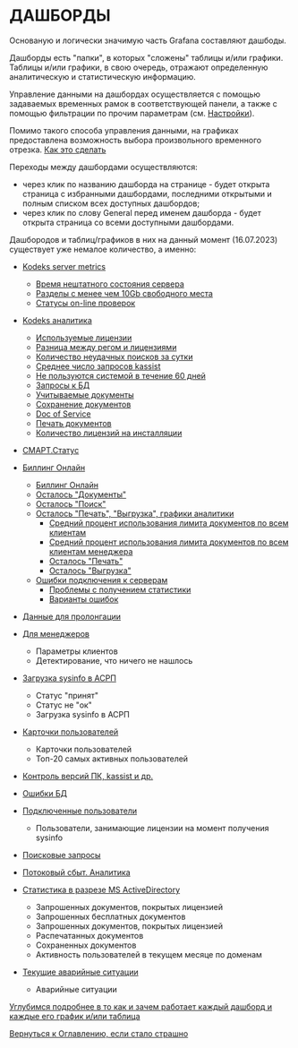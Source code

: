 # ДАШБОРДЫ

Основаную и логически значимую часть Grafana составляют дашбоды.

Дашборды есть "папки", в которых "сложены" таблицы и/или графики. 
Таблицы и/или графики, в свою очередь, отражают определенную аналитическую и статистическую информацию.

Управление данными на дашбордах осуществляется с помощью задаваемых временных рамок в соответствующей панели, а также с помощью фильтрации по прочим параметрам (см. [Настройки](060-grafana-visualization.md)).

Помимо такого способа управления данными, на графиках предоставлена возможность выбора произвольного временного отрезка. [Как это сделать](060-grafana-visualization.md#управление-временем-в-дашбордах)

Переходы между дашбордами осуществляются: 
- через клик по названию дашборда на странице - будет открыта страница с избранными дашбордами, последними открытыми и полным списком всех доступных дашбордов;
- через клик по слову General перед именем дашборда - будет открыта страница со всеми доступными дашбордами.

Дашбородов и таблиц/графиков в них на данный момент (16.07.2023) существует уже немалое количество, а именно:

- [Kodeks server metrics](081-kodeks-server-metrics.md)
  - [Время нештатного состояния сервера](081-kodeks-server-metrics.md#время-нештатного-состояния-сервера)
  - [Разделы с менее чем 10Gb свободного места](081-kodeks-server-metrics.md#разделы-с-менее-чем-10gb-свободного-места)
  - [Статусы on-line проверок](081-kodeks-server-metrics.md#статусы-on-line-проверок)

- [Kodeks аналитика](082-kodeks-analytics.md)
  - [Используемые лицензии](082-kodeks-analytics.md#используемые-лицензии)
  - [Разница между регом и лицензиями](082-kodeks-analytics.md#разница-между-используемыми-лицензиями-и-регом)
  - [Количество неудачных поисков за сутки](082-kodeks-analytics.md#количество-неудачных-поисков-за-сутки)
  - [Среднее число запросов kassist](082-kodeks-analytics.md#среднее-число-запросов-kassist-за-месяц)
  - [Не пользуются системой в течение 60 дней](082-kodeks-analytics.md#не-пользуются-системой-в-течение-60-дней)
  - [Запросы к БД](082-kodeks-analytics.md#запросы-к-бд)
  - [Учитываемые документы](082-kodeks-analytics.md#учитываемые-документы)
  - [Сохранение документов](082-kodeks-analytics.md#сохранение-документов)
  - [Doc of Service](082-kodeks-analytics.md#doc-or-service)
  - [Печать документов](082-kodeks-analytics.md#печать-документов)
  - [Количество лицензий на инсталляции](082-kodeks-analytics.md#количество-лицензий-на-инсталляции)

- [СМАРТ.Статус](096-smartstatus.md)

- [Биллинг Онлайн](083-billing-online.md)
  - [Биллинг Онлайн](083-billing-online.md#биллинг-онлайн-1)
  - [Осталось "Документы"](083-billing-online.md#осталось--документы-)
  - [Осталось "Поиск"](083-billing-online.md#осталось--поиск-)
  - [Осталось "Печать", "Выгрузка", графики аналитики](083-billing-online.md#осталось--печать----выгрузка---графики-аналитики)
    - [Средний процент использования лимита документов по всем клиентам](083-billing-online.md#средний-процент-использования-лимита-документов-по-всем-клиентам) 
    - [Средний процент использования лимита документов по всем клиентам менеджера](083-billing-online.md#средний-процент-использования-лимита-документов-по-всем-клиентам-менеджера)
    - [Осталось "Печать"](083-billing-online.md#осталось--печать----выгрузка---графики-аналитики)
    - [Осталось "Выгрузка"](083-billing-online.md#осталось--печать----выгрузка---графики-аналитики)
  - [Ошибки подключения к серверам](083-billing-online.md#ошибки-подключения-к-серверам)
    - [Проблемы с получением статистики](083-billing-online.md#ошибки-подключения-к-серверам)
    - [Варианты ошибок](083-billing-online.md#ошибки-подключения-к-серверам)

- [Данные для пролонгации](084-prolongation.md)

- [Для менеджеров](086-for-managers.md)
  - Параметры клиентов
  - Детектирование, что ничего не нашлось

- [Загрузка sysinfo в АСРП](087-upload-sysinfo-into-ASRP.md)
  - Статус "принят"
  - Статус не "ок"
  - Загрузка sysinfo в АСРП

- [Карточки пользователей](088-user-cards.md)
  - Карточки пользователей
  - Топ-20 самых активных пользователей
  
- [Контроль версий ПК, kassist и др.](089-versioning-SP-kassist.md)

- [Ошибки БД](090-DB-errors.md)

- [Подключенные пользователи](091-connected-users.md)
  - Пользователи, занимающие лицензии на момент получения sysinfo

- [Поисковые запросы](092-search-query.md)

- [Потоковый сбыт. Аналитика](093-stream-sales-analytics.md)

- [Статистика в разрезе MS ActiveDirectory](094-active-directory-statistics.md)
  - Запрошенных документов, покрытых лицензией
  - Запрошенных бесплатных документов
  - Запрошенных документов, покрытых лицензией
  - Распечатанных документов
  - Сохраненных документов
  - Активность пользователей в текущем месяце по доменам

- [Текущие аварийные ситуации](095-current-emergences.md)
  - Аварийные ситуации

[Углубимся подробнее в то как и зачем работает каждый дашборд и каждые его график и/или таблица](081-kodeks-server-metrics.md)

[Вернуться к Оглавлению, если стало страшно](Readme.md)